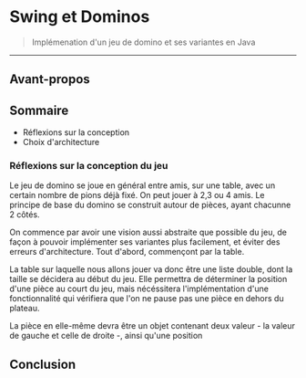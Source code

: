 # Swing et Dominos

> Implémenation d'un jeu de domino et ses variantes en Java

---

## Avant-propos


## Sommaire

* Réflexions sur la conception
* Choix d'architecture

### Réflexions sur la conception du jeu

Le jeu de domino se joue en général entre amis, sur une table, avec un certain nombre de pions déjà fixé. On peut jouer à 2,3 ou 4 amis. Le principe de base du domino se construit autour de pièces, ayant chacunne 2 côtés. 

On commence par avoir une vision aussi abstraite que possible du jeu, de façon à pouvoir implémenter ses variantes plus facilement, et éviter des erreurs d'architecture. Tout d'abord, commençont par la table.

La table sur laquelle nous allons jouer va donc être une liste double, dont la taille se décidera au début du jeu. Elle permettra de déterminer la position d'une pièce au court du jeu, mais nécéssitera l'implémentation d'une fonctionnalité qui vérifiera que l'on ne pause pas une pièce en dehors du plateau.

La pièce en elle-même devra être un objet contenant deux valeur - la valeur de gauche et celle de droite -, ainsi qu'une position 

## Conclusion

